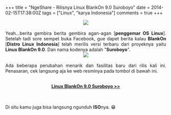 +++
title = "NgeShare - Rilisnya Linux BlankOn 9.0 Suroboyo"
date = 2014-02-15T17:38:00Z
tags = ["Linux", "karya Indonesia"]
comments = true
+++

<center><img border="0" src="https://2.bp.blogspot.com/-sIUXvK8s9Lc/Uv9DK2vaUrI/AAAAAAAAED4/F9QL-lP686o/s1600/manokwari.png" /></center><br />
<div style="text-align: justify;">Yeah...berita gembira berita gembira agan-agan [<b>penggemar OS Linux</b>]. Setelah tadi sore sempet buka Facebook, gue dapet berita kalau <b>BlankOn</b> [<b>Distro Linux Indonesia</b>] telah merilis versi terbaru dari proyeknya yaitu <b>Linux BlankOn 9.0</b>. Dan nama kodenya adalah "<b>Suroboyo</b>".<br />
<center><img border="0" src="https://3.bp.blogspot.com/-2tkJ_ncW02o/Uv9CVOIdmNI/AAAAAAAAEDs/xPBXLjT0XV4/s1600/blankon9.jpg" /></center><br />
Ada beberapa perubahan menarik dan fasilitas baru dari rilis kali ini. Penasaran, cek langsung aja ke web resminya pada tombol di bawah ini.<br /><br />
<div style="text-align: center;"><ul class="button"></ul><b><a class="unduh" href="https://www.blankonlinux.or.id/" target="_blank">Linux BlankOn 9.0 Suroboyo &gt;&gt;</a></b><br /><ul class="button"></ul></div><br /><br />
Di situ kamu juga bisa langsung ngunduh <b>ISO</b>nya. 😁 </div>
